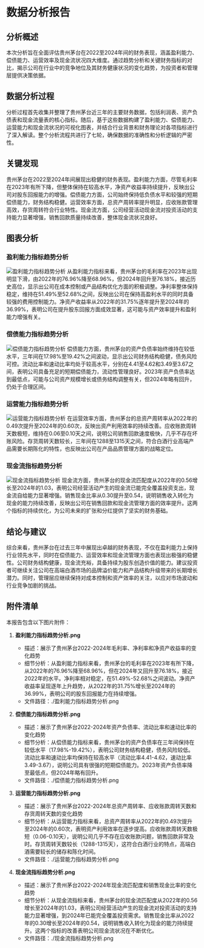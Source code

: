 # 数据分析报告

## 分析概述
本次分析旨在全面评估贵州茅台在2022至2024年间的财务表现，涵盖盈利能力、偿债能力、运营效率及现金流状况四大维度。通过趋势分析和关键财务指标的对比，揭示公司在行业中的竞争地位及其财务健康状况的变化趋势，为投资者和管理层提供决策依据。

## 数据分析过程
分析过程首先收集并整理了贵州茅台近三年的主要财务数据，包括利润表、资产负债表和现金流量表的核心指标。随后，基于这些数据构建了盈利能力、偿债能力、运营能力和现金流状况的可视化图表，并结合行业背景和财务理论对各项指标进行了深入解读。整个分析流程共进行了七轮，确保数据的准确性和分析逻辑的严密性。

## 关键发现
贵州茅台在2022至2024年间展现出稳健的财务表现。盈利能力方面，尽管毛利率在2023年有所下降，但整体保持在较高水平，净资产收益率持续提升，反映出公司对股东回报能力的增强。偿债能力方面，公司始终保持低负债水平和较强的短期偿债能力，财务结构稳健。运营效率方面，总资产周转率提升明显，应收账款管理高效，存货周转符合行业特性。现金流方面，公司经营活动现金流对投资活动的支持能力显著增强，销售回款质量持续改善，整体现金流状况良好。

## 图表分析

### 盈利能力指标趋势分析
![盈利能力指标趋势分析](/root/python/financial/analyze_agent_outputs/session_c1bd15cdeb9240a0aacf0c59902defb6/盈利能力指标趋势分析.png)
从盈利能力指标来看，贵州茅台的毛利率在2023年出现明显下滑，由2022年的76.96%降至68.96%，但2024年回升至76.18%，接近历史高位，显示出公司在成本控制或产品结构优化方面的积极调整。净利率整体保持稳定，维持在51.49%至52.68%之间，反映出公司在保持高盈利水平的同时具备较强的费用控制能力。净资产收益率从2022年的31.75%逐年提升至2024年的36.99%，表明公司在提升股东回报方面成效显著，这可能与资产效率提升和盈利能力增强有关。

### 偿债能力指标趋势分析
![偿债能力指标趋势分析](/root/python/financial/analyze_agent_outputs/session_c1bd15cdeb9240a0aacf0c59902defb6/偿债能力指标趋势分析.png)
偿债能力方面，贵州茅台的资产负债率始终维持在较低水平，三年间在17.98%至19.42%之间波动，显示出公司财务结构稳健，债务风险可控。流动比率和速动比率均处于较高水平，分别在4.41至4.62和3.49至3.67之间，表明公司具备充足的短期偿债能力，流动性管理良好。2023年资产负债率达到最低点，可能与公司资产规模增长或债务结构调整有关，但2024年略有回升，仍处于合理区间。

### 运营能力指标趋势分析
![运营能力指标趋势分析](/root/python/financial/analyze_agent_outputs/session_c1bd15cdeb9240a0aacf0c59902defb6/运营能力指标趋势分析.png)
在运营效率方面，贵州茅台的总资产周转率从2022年的0.49次提升至2024年的0.60次，反映出资产利用效率的持续改善。应收账款周转天数极短，维持在0.06至0.10天之间，说明公司销售回款速度极快，几乎不存在坏账风险。存货周转天数较长，三年间在1288至1315天之间，符合白酒行业高端产品需要长期陈化的特性，也反映出公司在产品品质管理方面的战略定位。

### 现金流指标趋势分析
![现金流指标趋势分析](/root/python/financial/analyze_agent_outputs/session_c1bd15cdeb9240a0aacf0c59902defb6/现金流指标趋势分析.png)
现金流方面，贵州茅台的现金流匹配度从2022年的0.56增长至2024年的1.03，表明公司经营活动产生的现金流已能完全覆盖投资支出，现金流自给能力显著增强。销售现金比率从0.30提升至0.54，说明销售收入转化为现金的能力持续改善，反映出公司在销售回款和现金流管理方面的效率提升。这两个指标的持续优化，为公司未来的扩张和分红提供了坚实的财务基础。

## 结论与建议
综合来看，贵州茅台在过去三年中展现出卓越的财务表现，不仅在盈利能力上保持行业领先水平，同时在偿债能力、运营效率和现金流管理方面也表现出极强的稳健性。公司财务结构健康，现金流充裕，具备持续为股东创造价值的能力。建议投资者可继续关注公司在高端白酒市场的品牌溢价能力和产品结构升级带来的长期增长潜力。同时，管理层应继续保持对成本控制和资产效率的关注，以应对市场波动和行业竞争加剧的挑战。

## 附件清单

本报告包含以下图片附件：

1. **盈利能力指标趋势分析.png**
   - 描述：展示了贵州茅台2022-2024年毛利率、净利率和净资产收益率的变化趋势
   - 细节分析：从盈利能力指标来看，贵州茅台的毛利率在2023年有所下降，从2022年的76.96%降至68.96%，但在2024年又回升至76.18%，接近2022年的水平。净利率相对稳定，在51.49%-52.68%之间波动。净资产收益率呈现逐年上升趋势，从2022年的31.75%增长至2024年的36.99%，表明公司的股东回报能力在持续增强。
   - 文件路径：./盈利能力指标趋势分析.png

2. **偿债能力指标趋势分析.png**
   - 描述：展示了贵州茅台2022-2024年资产负债率、流动比率和速动比率的变化趋势
   - 细节分析：从偿债能力指标来看，贵州茅台的资产负债率在三年间保持在较低水平（17.98%-19.42%），表明公司财务结构稳健，债务风险较低。流动比率和速动比率均保持在较高水平（流动比率4.41-4.62，速动比率3.49-3.67），说明公司具有很强的短期偿债能力。2023年资产负债率降至最低点，但2024年略有回升。
   - 文件路径：./偿债能力指标趋势分析.png

3. **运营能力指标趋势分析.png**
   - 描述：展示了贵州茅台2022-2024年总资产周转率、应收账款周转天数和存货周转天数的变化趋势
   - 细节分析：从运营能力指标来看，总资产周转率从2022年的0.49次提升至2024年的0.60次，表明资产利用效率在逐步提高。应收账款周转天数极短（0.06-0.10天），说明公司几乎不存在应收账款问题，销售回款非常及时。存货周转天数较长（1288-1315天），这符合白酒行业的特点，高端白酒需要较长的储存和陈化时间。
   - 文件路径：./运营能力指标趋势分析.png

4. **现金流指标趋势分析.png**
   - 描述：展示了贵州茅台2022-2024年现金流匹配度和销售现金比率的变化趋势
   - 细节分析：从现金流指标来看，贵州茅台的现金流匹配度从2022年的0.56增长至2024年的1.03，表明公司经营活动产生的现金流对投资活动的支持能力显著增强，到2024年已能完全覆盖投资需求。销售现金比率从2022年的0.30增长至2024年的0.54，说明销售收入转化为现金的能力持续提升。这两个指标的改善表明公司现金流状况在不断优化。
   - 文件路径：./现金流指标趋势分析.png

